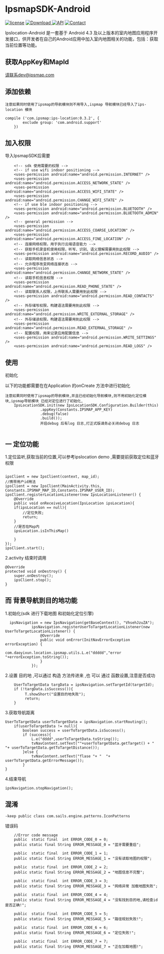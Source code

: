 # IpsmapSDK-Android

[![license](https://img.shields.io/hexpm/l/plug.svg)](https://raw.githubusercontent.com/typ0520/fastdex/master/LICENSE)
[![Download](https://api.bintray.com/packages/xun/maven/com.ipsmap/images/download.svg) ](https://bintray.com/xun/maven/com.ipsmap/_latestVersion)
[![API](https://img.shields.io/badge/API-18%2B-green.svg?style=flat)](https://android-arsenal.com/api?level=18)
[![Contact](https://img.shields.io/badge/Author-IpsMap-orange.svg?style=flat)](http://ipsmap.com)

Ipslocation-Android 是一套基于 Android 4.3 及以上版本的室内地图应用程序开发接口，供开发者在自己的Android应用中加入室内地图相关的功能，包括：获取当前位置等功能。

## 获取AppKey和MapId
请联系dev@ipsmap.com

## 添加依赖

```
注意如果同时使用了ipsmap的导航模块则不用导入,ispmap 导航模块已经导入了ips-location 模块

compile ('com.ipsmap:ips-location:0.3.2', {
        exclude group: 'com.android.support'
    })
```

## 加入权限
导入IpsmapSDK后需要
```
    <!-- sdk 使用需要的权限 -->
    <!-- if use wifi indoor positioning -->
    <uses-permission android:name="android.permission.INTERNET" />
    <uses-permission android:name="android.permission.ACCESS_NETWORK_STATE" />
    <uses-permission android:name="android.permission.ACCESS_WIFI_STATE" />
    <uses-permission android:name="android.permission.CHANGE_WIFI_STATE" />
    <!-- if use ble indoor positioning -->
    <uses-permission android:name="android.permission.BLUETOOTH" />
    <uses-permission android:name="android.permission.BLUETOOTH_ADMIN" />
    <!-- general permission -->
    <uses-permission android:name="android.permission.ACCESS_COARSE_LOCATION" />
    <uses-permission android:name="android.permission.ACCESS_FINE_LOCATION" />
    <!-- 连接网络权限，用于执行云端语音能力 -->
    <!-- 获取手机录音机使用权限，听写、识别、语义理解需要用到此权限 -->
    <uses-permission android:name="android.permission.RECORD_AUDIO" />
    <!-- 读取网络信息状态 -->
    <!-- 允许程序改变网络连接状态 -->
    <uses-permission android:name="android.permission.CHANGE_NETWORK_STATE" />
    <!-- 读取手机信息权限 -->
    <uses-permission android:name="android.permission.READ_PHONE_STATE" />
    <!-- 读取联系人权限，上传联系人需要用到此权限 -->
    <uses-permission android:name="android.permission.READ_CONTACTS" />
    <!-- 外存储写权限，构建语法需要用到此权限 -->
    <uses-permission android:name="android.permission.WRITE_EXTERNAL_STORAGE" />
    <!-- 外存储读权限，构建语法需要用到此权限 -->
    <uses-permission android:name="android.permission.READ_EXTERNAL_STORAGE" />
    <!-- 配置权限，用来记录应用配置信息 -->
    <uses-permission android:name="android.permission.WRITE_SETTINGS" />
    <uses-permission android:name="android.permission.READ_LOGS" />
```

## 使用
初始化

以下的功能都需要在在Application 的onCreate 方法中进行初始化


```
注意如果同时使用了ipsmap的导航模块,并且已经初始化导航模块,则不用初始化定位模块,ipsmap导航模块 已经对定位进行了初始化,
    IpsLocationSDK.init(new IpsLocationSDK.Configuration.Builder(this)
                .appKey(Constants.IPSMAP_APP_KEY)
                .debug(false)
                .build());
                开启debug 后有log 日志,打正式版请务必关闭debug 日志


```

## 一 定位功能
1.定位监听,获取当前的位置,可以参考ipslocation demo ,需要提前获取定位和蓝牙权限
```

ipsClient = new IpsClient(context, map_id);
//携带用户id用法
ipsClient = new IpsClient(MainActivity.this, Constants.IPSMAP_MAP_ID,Constants.IPSMAP_USER_ID);
ipsClient.registerLocationListener(new IpsLocationListener() {
    @Override
    public void onReceiveLocation(IpsLocation ipsLocation){
    if(ipsLocation == null){
        //定位失败;
        return;
    }
    //是否在Map内
    ipsLocation.isInThisMap()

    }
});
ipsClient.start();
```

2.activity 结束时调用
```
@Override
protected void onDestroy() {
    super.onDestroy();
    ipsClient.stop();
}
```




## 而 背景导航到目的地功能

1.初始化(sdk 进行下载地图 和初始化定位引擎)
```
  ipsNavigation = new IpsNavigation(getBaseContext(), "VhsehJzuZA");
            ipsNavigation.registerUserToTargetLocationListener(new UserToTargetLocationListener() {
                @Override
                public void onError(InitNavErrorException errorException) {
                    com.daoyixun.location.ipsmap.utils.L.e("ddddd","error "+errorException.toString());
                }
            });
```


2.设置 目的地 ,可以通过 构造 方法传进来 ,也 可以 通过 函数设置,注意是否成功

```
    UserToTargetData targData = ipsNavigation.setTargetId(targetId);
    if (!targData.isSuccess()){
         T.showShort("设置目的地失败");
         return;
    }
```


3.获取导航距离


```
UserToTargetData userToTargetData = ipsNavigation.startRouting();
    if(userToTargetData != null){
        boolean success = userToTargetData.isSuccess();
        if (success){
            L.e("dddd",userToTargetData.toString());
            tvNavContent.setText(""+userToTargetData.getTarget() + "  "+ userToTargetData.getToTargetDistance());
        }else {
            tvNavContent.setText("flase "+ "  "+ userToTargetData.getErrorMessage());
        }
}

```
4.结束导航

```
ipsNavigation.stopNavigation();

```

## 混淆
```
-keep public class com.sails.engine.patterns.IconPatterns
```

错误码

```
    //Error code message
    public  static final  int ERROR_CODE_0 = 0;
    public static final String ERROR_MESSAGE_0 = "蓝牙需要重启";

    public  static final  int ERROR_CODE_1 = 1;
    public static final String ERROR_MESSAGE_1 = "没有读取地图的权限";

    public  static final  int ERROR_CODE_2 = 2;
    public static final String ERROR_MESSAGE_2 = "地图信息不完整";

    public  static final  int ERROR_CODE_3 = 3;
    public static final String ERROR_MESSAGE_3 = "网络异常 加载地图失败";

    public  static final  int ERROR_CODE_4 = 4;
    public static final String ERROR_MESSAGE_4 = "没有找到目的地,请检查id是否正确!";

    public  static final  int ERROR_CODE_5 = 5;
    public static final String ERROR_MESSAGE_5 = "路径规划失败!";

    public  static final  int ERROR_CODE_6 = 6;
    public static final String ERROR_MESSAGE_6 = "定位失败!";

    public  static final  int ERROR_CODE_7 = 7;
    public static final String ERROR_MESSAGE_7 = "正在加载地图!";
```


